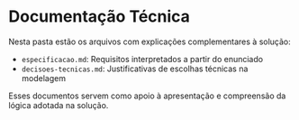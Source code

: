 # Documentação Técnica

Nesta pasta estão os arquivos com explicações complementares à solução:

- `especificacao.md`: Requisitos interpretados a partir do enunciado
- `decisoes-tecnicas.md`: Justificativas de escolhas técnicas na modelagem

Esses documentos servem como apoio à apresentação e compreensão da lógica adotada na solução.

